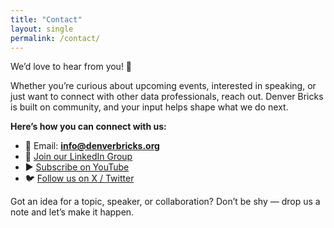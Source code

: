 ```yaml
---
title: "Contact"
layout: single
permalink: /contact/
---
```


We’d love to hear from you! 🎉  

Whether you’re curious about upcoming events, interested in speaking, or just want to connect with other data professionals, reach out. Denver Bricks is built on community, and your input helps shape what we do next.  

**Here’s how you can connect with us:**  
- 📧 Email: **[info@denverbricks.org](mailto:info@denverbricks.org)**  
- 💼 [Join our LinkedIn Group](https://www.linkedin.com/groups/14811090)  
- ▶️ [Subscribe on YouTube](https://youtube.com/@denver_bricks)  
- 🐦 [Follow us on X / Twitter](https://twitter.com/denver_bricks)  

Got an idea for a topic, speaker, or collaboration? Don’t be shy — drop us a note and let’s make it happen.
